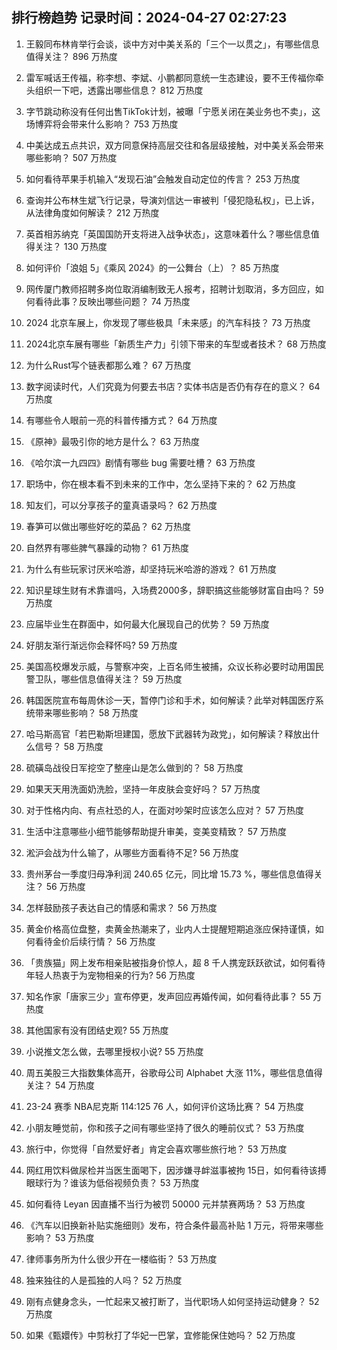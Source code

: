 
## 排行榜趋势 记录时间：2024-04-27 02:27:23
  
  1. 王毅同布林肯举行会谈，谈中方对中美关系的「三个一以贯之」，有哪些信息值得关注？ 896 万热度
    
  2. 雷军喊话王传福，称李想、李斌、小鹏都同意统一生态建设，要不王传福你牵头组织一下吧，透露出哪些信息？ 812 万热度
    
  3. 字节跳动称没有任何出售TikTok计划，被曝「宁愿关闭在美业务也不卖」，这场博弈将会带来什么影响？ 753 万热度
    
  4. 中美达成五点共识，双方同意保持高层交往和各层级接触，对中美关系会带来哪些影响？ 507 万热度
    
  5. 如何看待苹果手机输入“发现石油”会触发自动定位的传言？ 253 万热度
    
  6. 查询并公布林生斌飞行记录，导演刘信达一审被判「侵犯隐私权」，已上诉，从法律角度如何解读？ 212 万热度
    
  7. 英首相苏纳克「英国国防开支将进入战争状态」，这意味着什么？哪些信息值得关注？ 130 万热度
    
  8. 如何评价「浪姐 5」《乘风 2024》的一公舞台（上）？ 85 万热度
    
  9. 网传厦门教师招聘多岗位取消编制致无人报考，招聘计划取消，多方回应，如何看待此事？反映出哪些问题？ 74 万热度
    
  10. 2024 北京车展上，你发现了哪些极具「未来感」的汽车科技？ 73 万热度
    
  11. 2024北京车展有哪些「新质生产力」引领下带来的车型或者技术？ 68 万热度
    
  12. 为什么Rust写个链表都那么难？ 67 万热度
    
  13. 数字阅读时代，人们究竟为何要去书店？实体书店是否仍有存在的意义？ 64 万热度
    
  14. 有哪些令人眼前一亮的科普传播方式？ 64 万热度
    
  15. 《原神》最吸引你的地方是什么？ 63 万热度
    
  16. 《哈尔滨一九四四》剧情有哪些 bug 需要吐槽？ 63 万热度
    
  17. 职场中，你在根本看不到未来的工作中，怎么坚持下来的？ 62 万热度
    
  18. 知友们，可以分享孩子的童真语录吗？ 62 万热度
    
  19. 春笋可以做出哪些好吃的菜品？ 62 万热度
    
  20. 自然界有哪些脾气暴躁的动物？ 61 万热度
    
  21. 为什么有些玩家讨厌米哈游，却坚持玩米哈游的游戏？ 61 万热度
    
  22. 知识星球生财有术靠谱吗，入场费2000多，辞职搞这些能够财富自由吗？ 59 万热度
    
  23. 应届毕业生在群面中，如何最大化展现自己的优势？ 59 万热度
    
  24. 好朋友渐行渐远你会释怀吗? 59 万热度
    
  25. 美国高校爆发示威，与警察冲突，上百名师生被捕，众议长称必要时动用国民警卫队，哪些信息值得关注？ 59 万热度
    
  26. 韩国医院宣布每周休诊一天，暂停门诊和手术，如何解读？此举对韩国医疗系统带来哪些影响？ 58 万热度
    
  27. 哈马斯高官「若巴勒斯坦建国，愿放下武器转为政党」，如何解读？释放出什么信号？ 58 万热度
    
  28. 硫磺岛战役日军挖空了整座山是怎么做到的？ 58 万热度
    
  29. 如果天天用洗面奶洗脸，坚持一年皮肤会变好吗？ 57 万热度
    
  30. 对于性格内向、有点社恐的人，在面对吵架时应该怎么应对？ 57 万热度
    
  31. 生活中注意哪些小细节能够帮助提升审美，变美变精致？ 57 万热度
    
  32. 淞沪会战为什么输了，从哪些方面看待不足? 56 万热度
    
  33. 贵州茅台一季度归母净利润 240.65 亿元，同比增 15.73 %，哪些信息值得关注？ 56 万热度
    
  34. 怎样鼓励孩子表达自己的情感和需求？ 56 万热度
    
  35. 黄金价格高位盘整，卖黄金热潮来了，业内人士提醒短期追涨应保持谨慎，如何看待金价后续行情？ 56 万热度
    
  36. 「贵族猫」网上发布相亲贴被指身价惊人，超 8 千人携宠跃跃欲试，如何看待年轻人热衷于为宠物相亲的行为? 56 万热度
    
  37. 知名作家「唐家三少」宣布停更，发声回应再婚传闻，如何看待此事？ 55 万热度
    
  38. 其他国家有没有团结史观? 55 万热度
    
  39. 小说推文怎么做，去哪里授权小说? 55 万热度
    
  40. 周五美股三大指数集体高开，谷歌母公司 Alphabet 大涨 11%，哪些信息值得关注？ 54 万热度
    
  41. 23-24 赛季 NBA尼克斯 114:125 76 人，如何评价这场比赛？ 54 万热度
    
  42. 小朋友睡觉前，你和孩子之间有哪些坚持了很久的睡前仪式？ 53 万热度
    
  43. 旅行中，你觉得「自然爱好者」肯定会喜欢哪些旅行地？ 53 万热度
    
  44. 网红用饮料做尿检并当医生面喝下，因涉嫌寻衅滋事被拘 15日，如何看待该搏眼球行为？谁该为低俗视频负责？ 53 万热度
    
  45. 如何看待 Leyan 因直播不当行为被罚 50000 元并禁赛两场？ 53 万热度
    
  46. 《汽车以旧换新补贴实施细则》发布，符合条件最高补贴 1 万元，将带来哪些影响？ 53 万热度
    
  47. 律师事务所为什么很少开在一楼临街？ 53 万热度
    
  48. 独来独往的人是孤独的人吗？ 52 万热度
    
  49. 刚有点健身念头，一忙起来又被打断了，当代职场人如何坚持运动健身？ 52 万热度
    
  50. 如果《甄嬛传》中剪秋打了华妃一巴掌，宜修能保住她吗？ 52 万热度
    